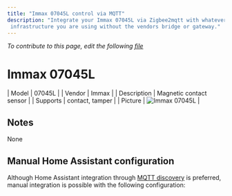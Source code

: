 ```yaml
---
title: "Immax 07045L control via MQTT"
description: "Integrate your Immax 07045L via Zigbee2mqtt with whatever smart home
 infrastructure you are using without the vendors bridge or gateway."
---
```


*To contribute to this page, edit the following
[file](https://github.com/Koenkk/zigbee2mqtt.io/blob/master/docs/devices/07045L.md)*

# Immax 07045L

| Model | 07045L  |
| Vendor  | Immax  |
| Description | Magnetic contact sensor |
| Supports | contact, tamper |
| Picture | ![Immax 07045L](./assets/devices/07045L.jpg) |

## Notes

None

## Manual Home Assistant configuration
Although Home Assistant integration through [MQTT discovery](../integration/home_assistant) is preferred,
manual integration is possible with the following configuration:
